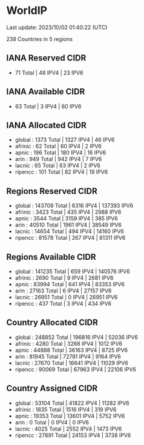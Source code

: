 # WorldIP

Last update: 2023/10/02 01:40:22 (UTC)

238 Countries in 5 regions

## IANA Reserved CIDR

- 71 Total | 48 IPV4 | 23 IPV6

## IANA Available CIDR

- 63 Total | 3 IPV4 | 60 IPV6

## IANA Allocated CIDR

- global : 1373 Total | 1327 IPV4 | 46 IPV6
- afrinic : 62 Total | 60 IPV4 | 2 IPV6
- apnic : 196 Total | 180 IPV4 | 16 IPV6
- arin : 949 Total | 942 IPV4 | 7 IPV6
- lacnic : 65 Total | 63 IPV4 | 2 IPV6
- ripencc : 101 Total | 82 IPV4 | 19 IPV6

## Regions Reserved CIDR

- global : 143709 Total | 6316 IPV4 | 137393 IPV6
- afrinic : 3423 Total | 435 IPV4 | 2988 IPV6
- apnic : 3544 Total | 3159 IPV4 | 385 IPV6
- arin : 40510 Total | 1961 IPV4 | 38549 IPV6
- lacnic : 14654 Total | 494 IPV4 | 14160 IPV6
- ripencc : 81578 Total | 267 IPV4 | 81311 IPV6

## Regions Available CIDR

- global : 141235 Total | 659 IPV4 | 140576 IPV6
- afrinic : 2690 Total | 9 IPV4 | 2681 IPV6
- apnic : 83994 Total | 641 IPV4 | 83353 IPV6
- arin : 27163 Total | 6 IPV4 | 27157 IPV6
- lacnic : 26951 Total | 0 IPV4 | 26951 IPV6
- ripencc : 437 Total | 3 IPV4 | 434 IPV6

## Country Allocated CIDR

- global : 248852 Total | 196816 IPV4 | 52036 IPV6
- afrinic : 4280 Total | 3268 IPV4 | 1012 IPV6
- apnic : 44888 Total | 36163 IPV4 | 8725 IPV6
- arin : 81945 Total | 72781 IPV4 | 9164 IPV6
- lacnic : 27670 Total | 16641 IPV4 | 11029 IPV6
- ripencc : 90069 Total | 67963 IPV4 | 22106 IPV6

## Country Assigned CIDR

- global : 53104 Total | 41822 IPV4 | 11282 IPV6
- afrinic : 1835 Total | 1516 IPV4 | 319 IPV6
- apnic : 19353 Total | 13601 IPV4 | 5752 IPV6
- arin : 0 Total | 0 IPV4 | 0 IPV6
- lacnic : 4025 Total | 2552 IPV4 | 1473 IPV6
- ripencc : 27891 Total | 24153 IPV4 | 3738 IPV6
